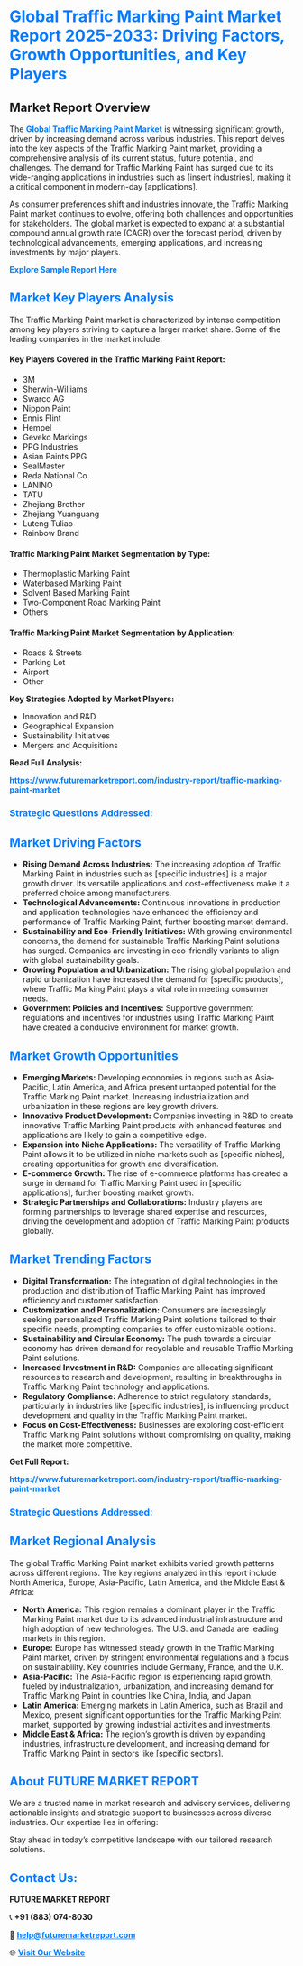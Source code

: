 <h1 style="color: #007BFF;">Global Traffic Marking Paint Market Report 2025-2033: Driving Factors, Growth Opportunities, and Key Players</h1>

<section id="overview">
<h2>Market Report Overview</h2>
<p>The <a href="https://www.futuremarketreport.com/industry-report/traffic-marking-paint-market" style="color: #007BFF; text-decoration: none;"><strong>Global Traffic Marking Paint Market</strong></a> is witnessing significant growth, driven by increasing demand across various industries. This report delves into the key aspects of the Traffic Marking Paint market, providing a comprehensive analysis of its current status, future potential, and challenges. The demand for Traffic Marking Paint has surged due to its wide-ranging applications in industries such as [insert industries], making it a critical component in modern-day [applications].</p>
<p>As consumer preferences shift and industries innovate, the Traffic Marking Paint market continues to evolve, offering both challenges and opportunities for stakeholders. The global market is expected to expand at a substantial compound annual growth rate (CAGR) over the forecast period, driven by technological advancements, emerging applications, and increasing investments by major players.</p>
</section>

<section id="overview">
<p><a href="https://www.futuremarketreport.com/request-sample/reportId=102665" style="color: #007BFF; text-decoration: none;"><strong>Explore Sample Report Here</strong></a></p>
</section>

<section id="key-players">
<h2 style="color: #007BFF;">Market Key Players Analysis</h2>
<p>The Traffic Marking Paint market is characterized by intense competition among key players striving to capture a larger market share. Some of the leading companies in the market include:</p>
<h4>Key Players Covered in the Traffic Marking Paint Report:</h4>
<ul><li>3M</li><li>Sherwin-Williams</li><li>Swarco AG</li><li>Nippon Paint</li><li>Ennis Flint</li><li>Hempel</li><li>Geveko Markings</li><li>PPG Industries</li><li>Asian Paints PPG</li><li>SealMaster</li><li>Reda National Co.</li><li>LANINO</li><li>TATU</li><li>Zhejiang Brother</li><li>Zhejiang Yuanguang</li><li>Luteng Tuliao</li><li>Rainbow Brand</li></ul>
<h4>Traffic Marking Paint Market Segmentation by Type:</h4>
<ul><li>Thermoplastic Marking Paint</li><li>Waterbased Marking Paint</li><li>Solvent Based Marking Paint</li><li>Two-Component Road Marking Paint</li><li>Others</li></ul>

<h4>Traffic Marking Paint Market Segmentation by Application:</h4>
<ul><li>Roads &amp; Streets</li><li>Parking Lot</li><li>Airport</li><li>Other</li></ul>
<p><strong>Key Strategies Adopted by Market Players:</strong></p>
<ul>
<li>Innovation and R&D</li>
<li>Geographical Expansion</li>
<li>Sustainability Initiatives</li>
<li>Mergers and Acquisitions</li>
</ul>
</section>

<section>
<p><strong>Read Full Analysis: </strong></p><a href="https://www.futuremarketreport.com/industry-report/traffic-marking-paint-market" style="color: #007BFF; text-decoration: none;"><strong>https://www.futuremarketreport.com/industry-report/traffic-marking-paint-market</strong></a>
<h3 style="color: #007BFF;">Strategic Questions Addressed:</h3>
</section>

<section id="driving-factors">
<h2 style="color: #007BFF;">Market Driving Factors</h2>
<ul>
<li><strong>Rising Demand Across Industries:</strong> The increasing adoption of Traffic Marking Paint in industries such as [specific industries] is a major growth driver. Its versatile applications and cost-effectiveness make it a preferred choice among manufacturers.</li>
<li><strong>Technological Advancements:</strong> Continuous innovations in production and application technologies have enhanced the efficiency and performance of Traffic Marking Paint, further boosting market demand.</li>
<li><strong>Sustainability and Eco-Friendly Initiatives:</strong> With growing environmental concerns, the demand for sustainable Traffic Marking Paint solutions has surged. Companies are investing in eco-friendly variants to align with global sustainability goals.</li>
<li><strong>Growing Population and Urbanization:</strong> The rising global population and rapid urbanization have increased the demand for [specific products], where Traffic Marking Paint plays a vital role in meeting consumer needs.</li>
<li><strong>Government Policies and Incentives:</strong> Supportive government regulations and incentives for industries using Traffic Marking Paint have created a conducive environment for market growth.</li>
</ul>
</section>

<section id="growth-opportunities">
<h2 style="color: #007BFF;">Market Growth Opportunities</h2>
<ul>
<li><strong>Emerging Markets:</strong> Developing economies in regions such as Asia-Pacific, Latin America, and Africa present untapped potential for the Traffic Marking Paint market. Increasing industrialization and urbanization in these regions are key growth drivers.</li>
<li><strong>Innovative Product Development:</strong> Companies investing in R&D to create innovative Traffic Marking Paint products with enhanced features and applications are likely to gain a competitive edge.</li>
<li><strong>Expansion into Niche Applications:</strong> The versatility of Traffic Marking Paint allows it to be utilized in niche markets such as [specific niches], creating opportunities for growth and diversification.</li>
<li><strong>E-commerce Growth:</strong> The rise of e-commerce platforms has created a surge in demand for Traffic Marking Paint used in [specific applications], further boosting market growth.</li>
<li><strong>Strategic Partnerships and Collaborations:</strong> Industry players are forming partnerships to leverage shared expertise and resources, driving the development and adoption of Traffic Marking Paint products globally.</li>
</ul>
</section>

<section id="trending-factors">
<h2 style="color: #007BFF;">Market Trending Factors</h2>
<ul>
<li><strong>Digital Transformation:</strong> The integration of digital technologies in the production and distribution of Traffic Marking Paint has improved efficiency and customer satisfaction.</li>
<li><strong>Customization and Personalization:</strong> Consumers are increasingly seeking personalized Traffic Marking Paint solutions tailored to their specific needs, prompting companies to offer customizable options.</li>
<li><strong>Sustainability and Circular Economy:</strong> The push towards a circular economy has driven demand for recyclable and reusable Traffic Marking Paint solutions.</li>
<li><strong>Increased Investment in R&D:</strong> Companies are allocating significant resources to research and development, resulting in breakthroughs in Traffic Marking Paint technology and applications.</li>
<li><strong>Regulatory Compliance:</strong> Adherence to strict regulatory standards, particularly in industries like [specific industries], is influencing product development and quality in the Traffic Marking Paint market.</li>
<li><strong>Focus on Cost-Effectiveness:</strong> Businesses are exploring cost-efficient Traffic Marking Paint solutions without compromising on quality, making the market more competitive.</li>
</ul>
</section>

<section>
<p><strong>Get Full Report: </strong></p><a href="https://www.futuremarketreport.com/industry-report/traffic-marking-paint-market" style="color: #007BFF; text-decoration: none;"><strong>https://www.futuremarketreport.com/industry-report/traffic-marking-paint-market</strong></a>
<h3 style="color: #007BFF;">Strategic Questions Addressed:</h3>
</section>


<section id="regional-analysis">
<h2 style="color: #007BFF;">Market Regional Analysis</h2>
<p>The global Traffic Marking Paint market exhibits varied growth patterns across different regions. The key regions analyzed in this report include North America, Europe, Asia-Pacific, Latin America, and the Middle East & Africa:</p>
<ul>
<li><strong>North America:</strong> This region remains a dominant player in the Traffic Marking Paint market due to its advanced industrial infrastructure and high adoption of new technologies. The U.S. and Canada are leading markets in this region.</li>
<li><strong>Europe:</strong> Europe has witnessed steady growth in the Traffic Marking Paint market, driven by stringent environmental regulations and a focus on sustainability. Key countries include Germany, France, and the U.K.</li>
<li><strong>Asia-Pacific:</strong> The Asia-Pacific region is experiencing rapid growth, fueled by industrialization, urbanization, and increasing demand for Traffic Marking Paint in countries like China, India, and Japan.</li>
<li><strong>Latin America:</strong> Emerging markets in Latin America, such as Brazil and Mexico, present significant opportunities for the Traffic Marking Paint market, supported by growing industrial activities and investments.</li>
<li><strong>Middle East & Africa:</strong> The region’s growth is driven by expanding industries, infrastructure development, and increasing demand for Traffic Marking Paint in sectors like [specific sectors].</li>
</ul>
</section>

<footer>
<h2 style="color: #007BFF;">About FUTURE MARKET REPORT</h2>
<p>We are a trusted name in market research and advisory services, delivering actionable insights and strategic support to businesses across diverse industries. Our expertise lies in offering:</p>

<p>Stay ahead in today’s competitive landscape with our tailored research solutions.</p>

<h2 style="color: #007BFF;">Contact Us:</h2>
<p><strong>FUTURE MARKET REPORT</strong></p>
<p>📞 <strong>+91 (883) 074-8030</strong></p>
<p>📧 <strong><a href="mailto:help@futuremarketreport.com" style="color: #007BFF;">help@futuremarketreport.com</a></strong></p>
<p>🌐 <strong><a href="https://www.futuremarketreport.com/" style="color: #007BFF;">Visit Our Website</a></strong></p>
</footer>